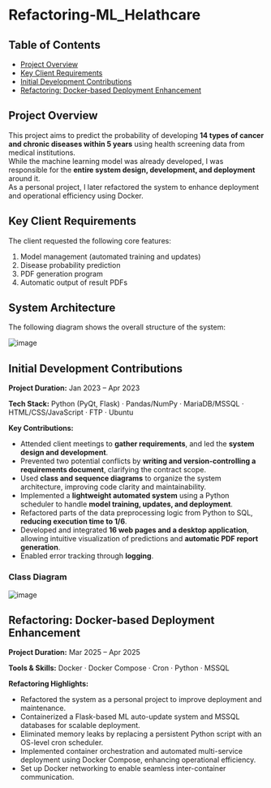 # Refactoring-ML_Helathcare

## Table of Contents
- [Project Overview](#project-overview)
- [Key Client Requirements](#key-client-requirements)
- [Initial Development Contributions](#initial-development-contributions)
- [Refactoring: Docker-based Deployment Enhancement](#refactoring-docker-based-deployment-enhancement)

## Project Overview

This project aims to predict the probability of developing **14 types of cancer and chronic diseases within 5 years** using health screening data from medical institutions.  
While the machine learning model was already developed, I was responsible for the **entire system design, development, and deployment** around it.  
As a personal project, I later refactored the system to enhance deployment and operational efficiency using Docker.

## Key Client Requirements

The client requested the following core features:

1. Model management (automated training and updates)
2. Disease probability prediction
3. PDF generation program
4. Automatic output of result PDFs

## System Architecture

The following diagram shows the overall structure of the system:

![image](https://github.com/user-attachments/assets/e0a37914-4d16-4eee-b059-194c702e08a0)

## Initial Development Contributions

**Project Duration:** Jan 2023 – Apr 2023

**Tech Stack:**  Python (PyQt, Flask) · Pandas/NumPy · MariaDB/MSSQL · HTML/CSS/JavaScript · FTP · Ubuntu

**Key Contributions:**

- Attended client meetings to **gather requirements**, and led the **system design and development**.
- Prevented two potential conflicts by **writing and version-controlling a requirements document**, clarifying the contract scope.
- Used **class and sequence diagrams** to organize the system architecture, improving code clarity and maintainability.
- Implemented a **lightweight automated system** using a Python scheduler to handle **model training, updates, and deployment**.
- Refactored parts of the data preprocessing logic from Python to SQL, **reducing execution time to 1/6**.
- Developed and integrated **16 web pages and a desktop application**, allowing intuitive visualization of predictions and **automatic PDF report generation**.
- Enabled error tracking through **logging**.

### Class Diagram

![image](https://github.com/user-attachments/assets/ea2beeed-6660-412c-9e20-5a0c5a2e0e14)


## Refactoring: Docker-based Deployment Enhancement

**Project Duration:** Mar 2025 – Apr 2025

**Tools & Skills:**  Docker · Docker Compose · Cron · Python · MSSQL

**Refactoring Highlights:**

- Refactored the system as a personal project to improve deployment and maintenance.
- Containerized a Flask-based ML auto-update system and MSSQL databases for scalable deployment.
- Eliminated memory leaks by replacing a persistent Python script with an OS-level cron scheduler.
- Implemented container orchestration and automated multi-service deployment using Docker Compose, enhancing operational efficiency.
- Set up Docker networking to enable seamless inter-container communication.
